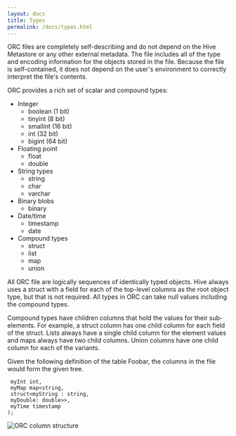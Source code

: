 ```yaml
---
layout: docs
title: Types
permalink: /docs/types.html
---
```


ORC files are completely self-describing and do not depend on the Hive
Metastore or any other external metadata. The file includes all of the
type and encoding information for the objects stored in the file. Because the
file is self-contained, it does not depend on the user's environment to
correctly interpret the file's contents.

ORC provides a rich set of scalar and compound types:

* Integer
  * boolean (1 bit)
  * tinyint (8 bit)
  * smallint (16 bit)
  * int (32 bit)
  * bigint (64 bit)
* Floating point
  * float
  * double
* String types
  * string
  * char
  * varchar
* Binary blobs
  * binary
* Date/time
  * timestamp
  * date
* Compound types
  * struct
  * list
  * map
  * union

All ORC file are logically sequences of identically typed objects. Hive
always uses a struct with a field for each of the top-level columns as
the root object type, but that is not required. All types in ORC can take
null values including the compound types.

Compound types have children columns that hold the values for their
sub-elements. For example, a struct column has one child column for
each field of the struct. Lists always have a single child column for
the element values and maps always have two child columns. Union
columns have one child column for each of the variants.

Given the following definition of the table Foobar, the columns in the
file would form the given tree.

```create table Foobar (
 myInt int,
 myMap map<string,
 struct<myString : string,
 myDouble: double>>,
 myTime timestamp
);
```

![ORC column structure](/img/TreeWriters.png)

